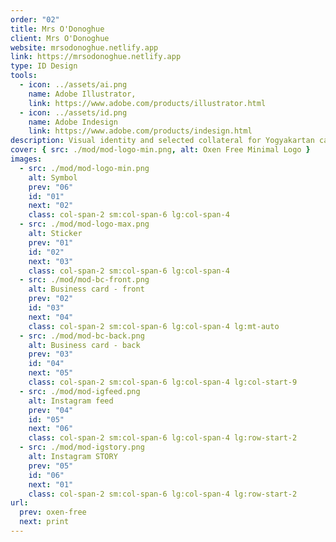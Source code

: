 ```yaml
---
order: "02"
title: Mrs O'Donoghue
client: Mrs O'Donoghue
website: mrsodonoghue.netlify.app
link: https://mrsodonoghue.netlify.app
type: ID Design
tools:
  - icon: ../assets/ai.png
    name: Adobe Illustrator,
    link: https://www.adobe.com/products/illustrator.html
  - icon: ../assets/id.png
    name: Adobe Indesign
    link: https://www.adobe.com/products/indesign.html
description: Visual identity and selected collateral for Yogyakartan cafe and bakery.
cover: { src: ./mod/mod-logo-min.png, alt: Oxen Free Minimal Logo }
images:
  - src: ./mod/mod-logo-min.png
    alt: Symbol
    prev: "06"
    id: "01"
    next: "02"
    class: col-span-2 sm:col-span-6 lg:col-span-4
  - src: ./mod/mod-logo-max.png
    alt: Sticker
    prev: "01"
    id: "02"
    next: "03"
    class: col-span-2 sm:col-span-6 lg:col-span-4
  - src: ./mod/mod-bc-front.png
    alt: Business card - front
    prev: "02"
    id: "03"
    next: "04"
    class: col-span-2 sm:col-span-6 lg:col-span-4 lg:mt-auto
  - src: ./mod/mod-bc-back.png
    alt: Business card - back
    prev: "03"
    id: "04"
    next: "05"
    class: col-span-2 sm:col-span-6 lg:col-span-4 lg:col-start-9
  - src: ./mod/mod-igfeed.png
    alt: Instagram feed
    prev: "04"
    id: "05"
    next: "06"
    class: col-span-2 sm:col-span-6 lg:col-span-4 lg:row-start-2
  - src: ./mod/mod-igstory.png
    alt: Instagram STORY
    prev: "05"
    id: "06"
    next: "01"
    class: col-span-2 sm:col-span-6 lg:col-span-4 lg:row-start-2
url:
  prev: oxen-free
  next: print
---
```

